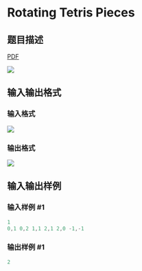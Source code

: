 # Rotating Tetris Pieces

## 题目描述

[problemUrl]: https://uva.onlinejudge.org/index.php?option=com_onlinejudge&Itemid=8&category=10&page=show_problem&problem=819

[PDF](https://uva.onlinejudge.org/external/8/p878.pdf)

![](https://cdn.luogu.com.cn/upload/vjudge_pic/UVA878/7d0c06f2446452b5a5066edd3481a6bd706c85a8.png)

## 输入输出格式

### 输入格式

![](https://cdn.luogu.com.cn/upload/vjudge_pic/UVA878/a9384bef3d8792e0c595091ecd61291d3bfaf42b.png)

### 输出格式

![](https://cdn.luogu.com.cn/upload/vjudge_pic/UVA878/6fce065292e55c10932c1ab070c1e1aaf7e9c78c.png)

## 输入输出样例

### 输入样例 #1

```cpp
1
0,1 0,2 1,1 2,1 2,0 -1,-1
```


### 输出样例 #1

```cpp
2
```


